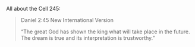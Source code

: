 All about the Cell 245:

>
>Daniel 2:45 New International Version
>
>“The great God has shown the king what will take place in the future. The dream is true and its interpretation is trustworthy.”
>

